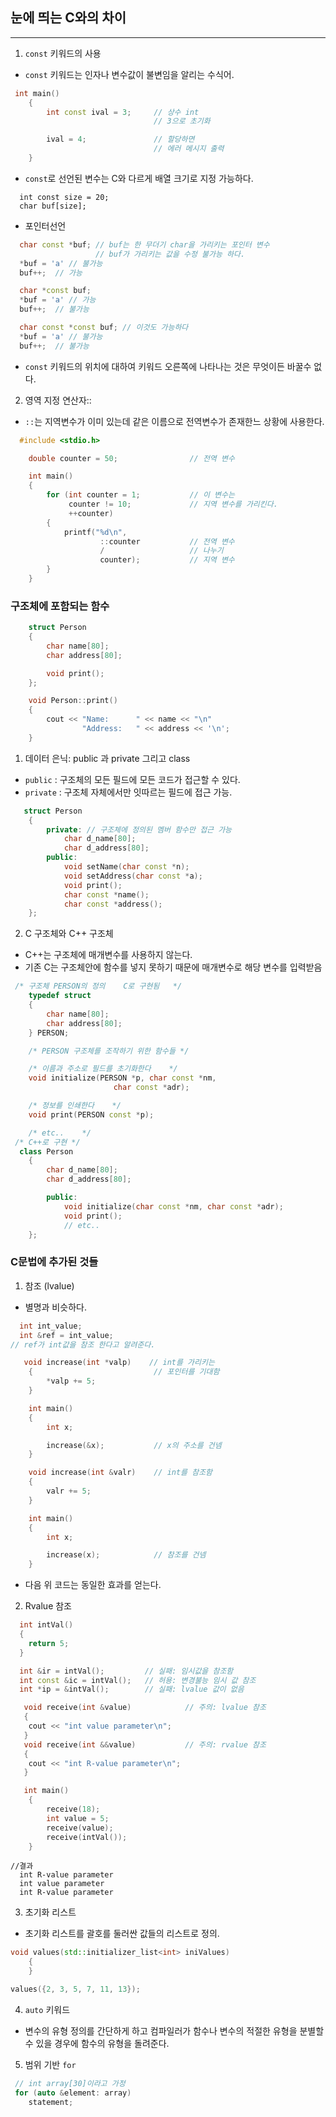 ## 눈에 띄는 C와의 차이
---
1. `const` 키워드의 사용
- `const` 키워드는 인자나 변수값이 불변임을 알리는 수식어.
```C++
 int main()
    {
        int const ival = 3;     // 상수 int
                                // 3으로 초기화

        ival = 4;               // 할당하면
                                // 에러 메시지 출력
    }
```
- `const`로 선언된 변수는 C와 다르게 배열 크기로 지정 가능하다.
```c++_
  int const size = 20;
  char buf[size];
```
- 포인터선언
```c++
  char const *buf; // buf는 한 무더기 char을 가리키는 포인터 변수
                   // buf가 가리키는 값을 수정 불가능 하다.
  *buf = 'a' // 불가능
  buf++;  // 가능

  char *const buf;
  *buf = 'a' // 가능
  buf++;  // 불가능

  char const *const buf; // 이것도 가능하다
  *buf = 'a' // 불가능
  buf++;  // 불가능
```
- `const` 키워드의 위치에 대하여 키워드 오른쪽에 나타나는 것은 무엇이든 바꿀수 없다.

2. 영역 지정 연산자::
- `::`는 지역변수가 이미 있는데 같은 이름으로 전역변수가 존재한느 상황에 사용한다.
```c++
  #include <stdio.h>

    double counter = 50;                // 전역 변수

    int main()
    {
        for (int counter = 1;           // 이 변수는 
             counter != 10;             // 지역 변수를 가리킨다.
             ++counter)
        {
            printf("%d\n",
                    ::counter           // 전역 변수
                    /                   // 나누기
                    counter);           // 지역 변수
        }
    }
```
### 구조체에 포함되는 함수
```c++
    struct Person
    {
        char name[80];
        char address[80];

        void print();
    };

    void Person::print()
    {
        cout << "Name:      " << name << "\n"
                "Address:   " << address << '\n';
    }
```
1. 데이터 은닉: public 과 private 그리고 class
- `public` : 구조체의 모든 필드에 모든 코드가 접근할 수 있다. 
- `private` : 구조체 자체에서만 잇따르는 필드에 접근 가능.
``` c++
   struct Person
    {
        private: // 구조체에 정의된 멤버 함수만 접근 가능
            char d_name[80];
            char d_address[80];
        public: 
            void setName(char const *n);
            void setAddress(char const *a);
            void print();
            char const *name();
            char const *address();
    };
```
2. C 구조체와 C++ 구조체
- C++는 구조체에 매개변수를 사용하지 않는다.
- 기존 C는 구조체안에 함수를 넣지 못하기 때문에 매개변수로 해당 변수를 입력받음
```c++
 /* 구조체 PERSON의 정의    C로 구현됨   */
    typedef struct
    {
        char name[80];
        char address[80];
    } PERSON;

    /* PERSON 구조체를 조작하기 위한 함수들 */

    /* 이름과 주소로 필드를 초기화한다    */
    void initialize(PERSON *p, char const *nm,
                       char const *adr);

    /* 정보를 인쇄한다    */
    void print(PERSON const *p);

    /* etc..    */
 /* C++로 구현 */
  class Person
    {
        char d_name[80];
        char d_address[80];

        public:
            void initialize(char const *nm, char const *adr);
            void print();
            // etc..
    };
```


### C문법에 추가된 것들
1. 참조 (lvalue)
- 별명과 비슷하다.
``` C++
  int int_value;
  int &ref = int_value;
// ref가 int값을 참조 한다고 알려준다.
```
```c++
   void increase(int *valp)    // int를 가리키는
    {                           // 포인터를 기대함
        *valp += 5;
    }

    int main()
    {
        int x;

        increase(&x);           // x의 주소를 건넴
    }
```
```C++
    void increase(int &valr)    // int를 참조함
    {                           
        valr += 5;
    }

    int main()
    {
        int x;

        increase(x);            // 참조를 건넴
    }
```
- 다음 위 코드는 동일한 효과를 얻는다.
2. Rvalue 참조
```c++
  int intVal()
  {
    return 5;
  }

  int &ir = intVal();         // 실패: 임시값을 참조함
  int const &ic = intVal();   // 허용: 변경불능 임시 값 참조
  int *ip = &intVal();        // 실패: lvalue 값이 없음

   void receive(int &value)            // 주의: lvalue 참조
   {
    cout << "int value parameter\n";
   }
   void receive(int &&value)           // 주의: rvalue 참조
   {
    cout << "int R-value parameter\n";
   }

   int main()
    {
        receive(18);
        int value = 5;
        receive(value);
        receive(intVal());
    }
```
```
//결과 
  int R-value parameter
  int value parameter
  int R-value parameter
```
3. 초기화 리스트
- 초기화 리스트를 괄호를 둘러싼 값들의 리스트로 정의.
```C++
void values(std::initializer_list<int> iniValues)
    {
    }

values({2, 3, 5, 7, 11, 13});

```


4. `auto` 키워드
- 변수의 유형 정의를 간단하게 하고 컴파일러가 함수나  변수의 적절한 유형을 분별할 수 있을 경우에 함수의 유형을 돌려준다.

5. 범위 기반 `for`
```c++
 // int array[30]이라고 가정
 for (auto &element: array)
    statement;
```
